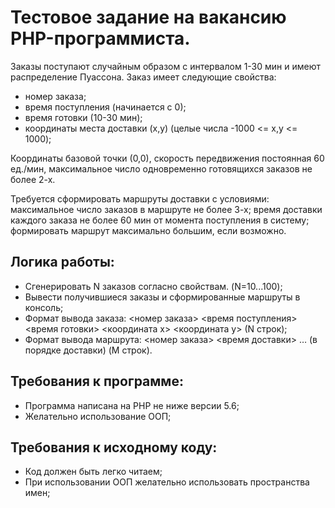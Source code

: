 # Тестовое задание на вакансию PHP-программиста.

Заказы поступают случайным образом с интервалом 1-30 мин и имеют распределение Пуассона. Заказ имеет следующие свойства:

* номер заказа;
* время поступления (начинается с 0);
* время готовки (10-30 мин);
* координаты места доставки (x,y) (целые числа -1000 <= x,y <= 1000);

Координаты базовой точки (0,0), скорость передвижения постоянная 60 ед./мин, максимальное число одновременно готовящихся заказов не более 2-х.

Требуется сформировать маршруты доставки с условиями:
максимальное число заказов в маршруте не более 3-х;
время доставки каждого заказа не более 60 мин от момента поступления в систему;
формировать маршрут максимально большим, если возможно.

## Логика работы:
* Сгенерировать N заказов согласно свойствам. (N=10...100);
* Вывести получившиеся заказы и сформированные маршруты в консоль;
* Формат вывода заказа: <номер заказа> <время поступления> <время готовки> <координата x> <координата y> (N строк);
* Формат вывода маршрута: <номер заказа> <время доставки> … (в порядке доставки) (M строк).

## Требования к программе:
* Программа написана на PHP не ниже версии 5.6;
* Желательно использование ООП;

## Требования к исходному коду:
* Код должен быть легко читаем;
* При использовании ООП желательно использовать пространства имен;
